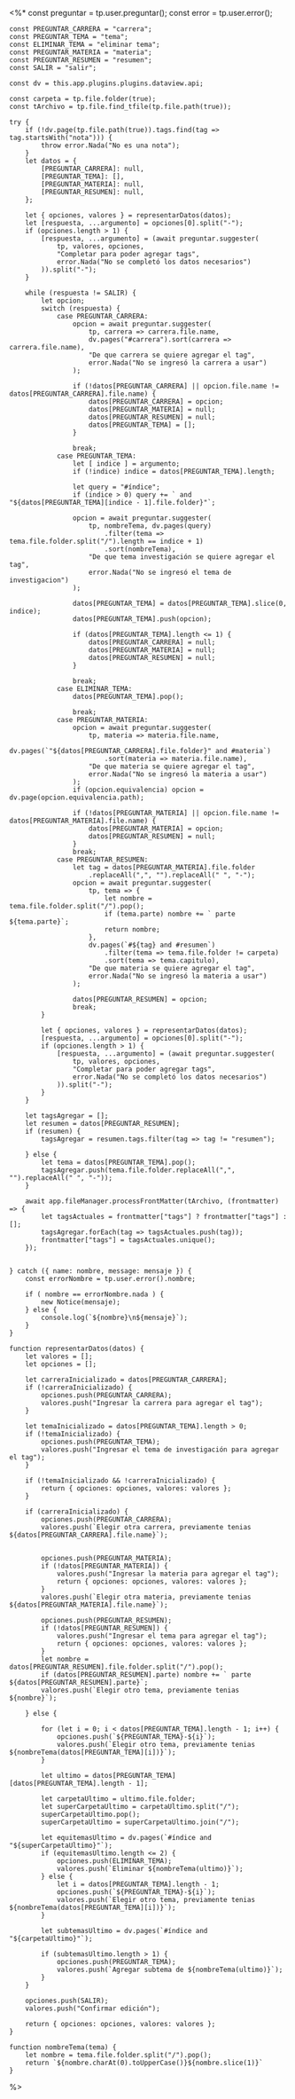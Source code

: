 <%*
	const preguntar = tp.user.preguntar();
	const error = tp.user.error();

	const PREGUNTAR_CARRERA = "carrera";
	const PREGUNTAR_TEMA = "tema";
	const ELIMINAR_TEMA = "eliminar tema";
	const PREGUNTAR_MATERIA = "materia";
	const PREGUNTAR_RESUMEN = "resumen";
    const SALIR = "salir";

	const dv = this.app.plugins.plugins.dataview.api;

    const carpeta = tp.file.folder(true);
	const tArchivo = tp.file.find_tfile(tp.file.path(true));

    try {
        if (!dv.page(tp.file.path(true)).tags.find(tag => tag.startsWith("nota"))) {
            throw error.Nada("No es una nota");
        }
        let datos = {
            [PREGUNTAR_CARRERA]: null,
            [PREGUNTAR_TEMA]: [],
            [PREGUNTAR_MATERIA]: null,
            [PREGUNTAR_RESUMEN]: null,
        };

        let { opciones, valores } = representarDatos(datos);
        let [respuesta, ...argumento] = opciones[0].split("-");
        if (opciones.length > 1) {
			[respuesta, ...argumento] = (await preguntar.suggester(
				tp, valores, opciones, 
				"Completar para poder agregar tags", 
				error.Nada("No se completó los datos necesarios")
			)).split("-");
        }

        while (respuesta != SALIR) {
            let opcion;
            switch (respuesta) {
                case PREGUNTAR_CARRERA:
                    opcion = await preguntar.suggester(
                        tp, carrera => carrera.file.name,
                        dv.pages("#carrera").sort(carrera => carrera.file.name),
                        "De que carrera se quiere agregar el tag",
                        error.Nada("No se ingresó la carrera a usar")
                    );

                    if (!datos[PREGUNTAR_CARRERA] || opcion.file.name != datos[PREGUNTAR_CARRERA].file.name) {
                        datos[PREGUNTAR_CARRERA] = opcion;
                        datos[PREGUNTAR_MATERIA] = null;
                        datos[PREGUNTAR_RESUMEN] = null;
                        datos[PREGUNTAR_TEMA] = [];
                    }
                    
                    break;
                case PREGUNTAR_TEMA:
                    let [ indice ] = argumento;
                    if (!indice) indice = datos[PREGUNTAR_TEMA].length;

                    let query = "#índice";
                    if (indice > 0) query += ` and "${datos[PREGUNTAR_TEMA][indice - 1].file.folder}"`;

                    opcion = await preguntar.suggester(
                        tp, nombreTema, dv.pages(query)
                            .filter(tema => tema.file.folder.split("/").length == indice + 1)
                            .sort(nombreTema), 
                        "De que tema investigación se quiere agregar el tag",
                        error.Nada("No se ingresó el tema de investigacion")
                    );

                    datos[PREGUNTAR_TEMA] = datos[PREGUNTAR_TEMA].slice(0, indice);
                    datos[PREGUNTAR_TEMA].push(opcion);

                    if (datos[PREGUNTAR_TEMA].length <= 1) {
                        datos[PREGUNTAR_CARRERA] = null;
                        datos[PREGUNTAR_MATERIA] = null;
                        datos[PREGUNTAR_RESUMEN] = null;
                    } 

                    break;
                case ELIMINAR_TEMA:
                    datos[PREGUNTAR_TEMA].pop();

                    break;
                case PREGUNTAR_MATERIA:
                    opcion = await preguntar.suggester(
                        tp, materia => materia.file.name,
                        dv.pages(`"${datos[PREGUNTAR_CARRERA].file.folder}" and #materia`)
                            .sort(materia => materia.file.name),
                        "De que materia se quiere agregar el tag",
                        error.Nada("No se ingresó la materia a usar")
                    );
                    if (opcion.equivalencia) opcion = dv.page(opcion.equivalencia.path);

                    if (!datos[PREGUNTAR_MATERIA] || opcion.file.name != datos[PREGUNTAR_MATERIA].file.name) {
                        datos[PREGUNTAR_MATERIA] = opcion;
                        datos[PREGUNTAR_RESUMEN] = null;
                    }
                    break;
                case PREGUNTAR_RESUMEN:
                    let tag = datos[PREGUNTAR_MATERIA].file.folder
                        .replaceAll(",", "").replaceAll(" ", "-");
                    opcion = await preguntar.suggester(
                        tp, tema => {
                            let nombre = tema.file.folder.split("/").pop();
                            if (tema.parte) nombre += ` parte ${tema.parte}`;
                            return nombre;
                        },
                        dv.pages(`#${tag} and #resumen`)
                            .filter(tema => tema.file.folder != carpeta)
                            .sort(tema => tema.capitulo),
                        "De que materia se quiere agregar el tag",
                        error.Nada("No se ingresó la materia a usar")
                    );

                    datos[PREGUNTAR_RESUMEN] = opcion;
                    break;
            }

			let { opciones, valores } = representarDatos(datos);
			[respuesta, ...argumento] = opciones[0].split("-");
            if (opciones.length > 1) {
			    [respuesta, ...argumento] = (await preguntar.suggester(
                    tp, valores, opciones,
                    "Completar para poder agregar tags",
                    error.Nada("No se completó los datos necesarios")
                )).split("-");
            }
        }

        let tagsAgregar = [];
        let resumen = datos[PREGUNTAR_RESUMEN];
        if (resumen) {
            tagsAgregar = resumen.tags.filter(tag => tag != "resumen");

        } else {
            let tema = datos[PREGUNTAR_TEMA].pop();
            tagsAgregar.push(tema.file.folder.replaceAll(",", "").replaceAll(" ", "-"));
        }

        await app.fileManager.processFrontMatter(tArchivo, (frontmatter) => {
            let tagsActuales = frontmatter["tags"] ? frontmatter["tags"] : [];
            tagsAgregar.forEach(tag => tagsActuales.push(tag));
            frontmatter["tags"] = tagsActuales.unique();
        });


    } catch ({ name: nombre, message: mensaje }) {
		const errorNombre = tp.user.error().nombre;

        if ( nombre == errorNombre.nada ) {
            new Notice(mensaje);
        } else {
		    console.log(`${nombre}\n${mensaje}`);
        }
    }

    function representarDatos(datos) {
        let valores = [];
        let opciones = [];

        let carreraInicializado = datos[PREGUNTAR_CARRERA];
        if (!carreraInicializado) {
            opciones.push(PREGUNTAR_CARRERA);
            valores.push("Ingresar la carrera para agregar el tag");
        } 

        let temaInicializado = datos[PREGUNTAR_TEMA].length > 0;
        if (!temaInicializado) {
            opciones.push(PREGUNTAR_TEMA);
            valores.push("Ingresar el tema de investigación para agregar el tag");
        } 

        if (!temaInicializado && !carreraInicializado) {
            return { opciones: opciones, valores: valores };
        }
        
        if (carreraInicializado) {
            opciones.push(PREGUNTAR_CARRERA);
            valores.push(`Elegir otra carrera, previamente tenias ${datos[PREGUNTAR_CARRERA].file.name}`);


            opciones.push(PREGUNTAR_MATERIA);
            if (!datos[PREGUNTAR_MATERIA]) {
                valores.push("Ingresar la materia para agregar el tag");
                return { opciones: opciones, valores: valores };
            }
            valores.push(`Elegir otra materia, previamente tenias ${datos[PREGUNTAR_MATERIA].file.name}`);

            opciones.push(PREGUNTAR_RESUMEN);
            if (!datos[PREGUNTAR_RESUMEN]) {
                valores.push("Ingresar el tema para agregar el tag");
                return { opciones: opciones, valores: valores };
            }
            let nombre = datos[PREGUNTAR_RESUMEN].file.folder.split("/").pop();
            if (datos[PREGUNTAR_RESUMEN].parte) nombre += ` parte ${datos[PREGUNTAR_RESUMEN].parte}`;
            valores.push(`Elegir otro tema, previamente tenias ${nombre}`);

        } else {

            for (let i = 0; i < datos[PREGUNTAR_TEMA].length - 1; i++) {
                opciones.push(`${PREGUNTAR_TEMA}-${i}`);
                valores.push(`Elegir otro tema, previamente tenias ${nombreTema(datos[PREGUNTAR_TEMA][i])}`);
            }

            let ultimo = datos[PREGUNTAR_TEMA][datos[PREGUNTAR_TEMA].length - 1];

            let carpetaUltimo = ultimo.file.folder;
            let superCarpetaUltimo = carpetaUltimo.split("/");
            superCarpetaUltimo.pop();
            superCarpetaUltimo = superCarpetaUltimo.join("/");

            let equitemasUltimo = dv.pages(`#índice and "${superCarpetaUltimo}"`);
            if (equitemasUltimo.length <= 2) {
                opciones.push(ELIMINAR_TEMA);
                valores.push(`Eliminar ${nombreTema(ultimo)}`);
            } else {
                let i = datos[PREGUNTAR_TEMA].length - 1;
                opciones.push(`${PREGUNTAR_TEMA}-${i}`);
                valores.push(`Elegir otro tema, previamente tenias ${nombreTema(datos[PREGUNTAR_TEMA][i])}`);
            }

            let subtemasUltimo = dv.pages(`#índice and "${carpetaUltimo}"`);

            if (subtemasUltimo.length > 1) {
                opciones.push(PREGUNTAR_TEMA);
                valores.push(`Agregar subtema de ${nombreTema(ultimo)}`);
            }
        }
        
        opciones.push(SALIR);
        valores.push("Confirmar edición");

        return { opciones: opciones, valores: valores };
    }

    function nombreTema(tema) {
        let nombre = tema.file.folder.split("/").pop();
        return `${nombre.charAt(0).toUpperCase()}${nombre.slice(1)}`
    }
%>